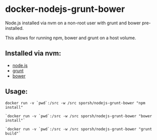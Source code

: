 # docker-nodejs-grunt-bower
Node.js installed via nvm on a non-root user with grunt and bower pre-installed.

This allows for running npm, bower and grunt on a host volume.

## Installed via nvm:
- [node.js](http://nodejs.org/)
- [grunt](http://gruntjs.com/)
- [bower](http://bower.io/)


## Usage:
```
docker run -v `pwd`:/src -w /src sporsh/nodejs-grunt-bower "npm install"
```
```
`docker run -v `pwd`:/src -w /src sporsh/nodejs-grunt-bower "bower install"`
```
```
`docker run -v `pwd`:/src -w /src sporsh/nodejs-grunt-bower "grunt build"`
```
